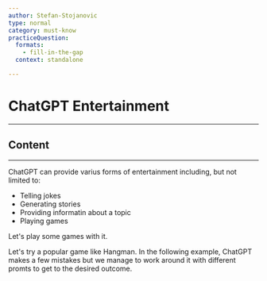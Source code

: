 ```yaml
---
author: Stefan-Stojanovic
type: normal
category: must-know
practiceQuestion:
  formats:
    - fill-in-the-gap
  context: standalone

---
```


# ChatGPT Entertainment

---

## Content

---

ChatGPT can provide varius forms of entertainment including, but not limited to:
- Telling jokes
- Generating stories
- Providing informatin about a topic
- Playing games

Let's play some games with it.

Let's try a popular game like Hangman. In the following example, ChatGPT makes a few mistakes but we manage to work around it with different promts to get to the desired outcome.


